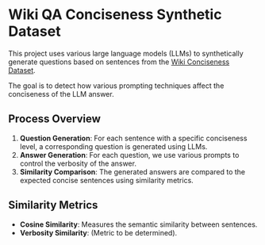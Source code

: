 # Wiki QA Conciseness Synthetic Dataset

This project uses various large language models (LLMs) to synthetically generate questions based on sentences from the [Wiki Conciseness Dataset](https://github.com/google-research-datasets/wiki-conciseness-dataset).

The goal is to detect how various prompting techniques affect the conciseness of the LLM answer.

## Process Overview

1. **Question Generation**: For each sentence with a specific conciseness level, a corresponding question is generated using LLMs.
2. **Answer Generation**: For each question, we use various prompts to control the verbosity of the answer.
3. **Similarity Comparison**: The generated answers are compared to the expected concise sentences using similarity metrics.

## Similarity Metrics

- **Cosine Similarity**: Measures the semantic similarity between sentences.
- **Verbosity Similarity**: (Metric to be determined).